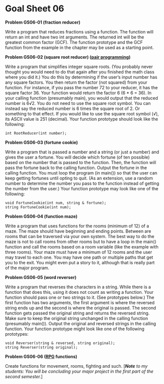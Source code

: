 # Goal Sheet 06

**Problem GS06-01 (fraction reducer)**

Write a program that reduces fractions using a function.  The function will return an int and have two int arguments.  The returned int will be the greatest common factor (GCF).  The function prototype and the GCF function from the example in the chapter may be used as a starting point.

**Problem GS06-02 (square root reducer) ([pair programming](https://github.com/MichaelTMiyoshi/CPPwithMiyoshi/blob/master/Problems/PairProgramming.md))**

Write a program that simplifies integer square roots.  (You probably never thought you would need to do that again after you finished the math class where you did it.)  You do this by determining if the user’s input number has any square factors.  You then return the factor (not squared) from your function.  For instance, if you pass the number 72 to your reducer, it has the square factor 36.  Your function would return the factor 6 (6 * 6 = 36).  In your calling function (presumably main), you would output that the reduced number is 6√2.  You do not need to use the square root symbol.  You can instead say the reduced number is 6 times the square root of 2.  Or something to that effect.  If you would like to use the square root symbol (√), its ASCII value is 251 (decimal).  Your function prototype should look like the following:
```
int RootReducer(int number);
```

**Problem GS06-03 (fortune cookie)**

Write a program that is passed a number and a string (or just a number) and gives the user a fortune.  You will decide which fortune (of ten possible) based on the number that is passed to the function.  Then, the function will pass the fortune back to the calling function.  Output the fortune in the calling function.  You must loop the program (in main()) so that the user can keep getting fortunes until opting to quit.  (As an extension, use a random number to determine the number you pass to the function instead of getting the number from the user.)  Your function prototype may look like one of the following:
```
void FortuneCookie(int num, string & fortune);
string FortuneCookie(int num);
```

**Problem GS06-04 (function maze)**

Write a program that uses functions for the rooms (minimum of 12) of a maze.  The maze should have beginning and ending points.  Between are rooms that can be traversed via your own system.  The best way to do the maze is not to call rooms from other rooms but to have a loop in the main() function and call the rooms based on a room variable (like the example with three rooms).  Your maze must have a minimum of 12 rooms and the user may travel to each one.  You may have one path or multiple paths that get you to the exit.  You might even put a story to it, although that is really part of the major program.

**Problem GS06-05 (word reverser)**

Write a program that reverses the characters in a string.  While there is a function that does this, using it does not count as writing a function.  Your function should pass one or two strings to it.  (See prototypes below.)  The first function has two arguments, the first argument is where the reversed string ends up and the second is where the original is passed.  The second function gets passed the original string and returns the reversed string.  Make sure to keep the original string unchanged in the calling function (presumably main()).  Output the original and reversed strings in the calling function.  Your function prototype might look like one of the following prototypes:
```
void Reverser(string & reversed, string original);
string Reverser(string original);
```

**Problem GS06-06 ([RPG](https://github.com/MichaelTMiyoshi/CPPwithMiyoshi/blob/master/Problems/RPG_Requirements.md) functions)**

Create functions for movement, rooms, fighting and such.  [_**Note** to my students: You will be concluding your major project in the first part of the second semester._]
